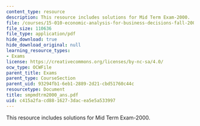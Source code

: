 ```yaml
---
content_type: resource
description: This resource includes solutions for Mid Term Exam-2000.
file: /courses/15-010-economic-analysis-for-business-decisions-fall-2004/c415a2facd8816273dacea5e5a533997_smpmdtrm2000_ans.pdf
file_size: 110636
file_type: application/pdf
hide_download: true
hide_download_original: null
learning_resource_types:
- Exams
license: https://creativecommons.org/licenses/by-nc-sa/4.0/
ocw_type: OCWFile
parent_title: Exams
parent_type: CourseSection
parent_uid: 93294fb1-6eb1-2889-2d21-cbd51760c44c
resourcetype: Document
title: smpmdtrm2000_ans.pdf
uid: c415a2fa-cd88-1627-3dac-ea5e5a533997
---
```

This resource includes solutions for Mid Term Exam-2000.